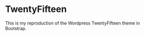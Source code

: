 TwentyFifteen
=============

This is my reproduction of the Wordpress TwentyFifteen theme in Bootstrap.
